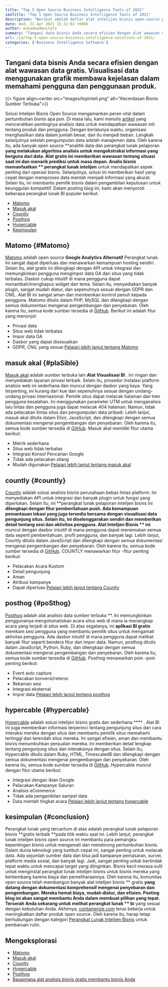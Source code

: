```yaml
---
title: "Top 5 Open Source Business Intelligence Tools of 2021" 
seoTitle: "Top 5 Open Source Business Intelligence Tools of 2021" 
description: "Berikut adalah daftar alat intelijen bisnis open-source populer dengan fitur dan dokumentasi yang kaya. Ini adalah matomo, masuk akal, dihitung, dan banyak lagi." 
date: Wed, 21 Apr 2021 15:32:02 +0000
author: muhammadmustafa
summary: "Tangani data bisnis Anda secara efisien dengan alat wawasan data gratis. Visualisasi data menggunakan grafik membawa kejelasan dalam memahami pengguna dan penggunaan produk." 
url: /id/top-5-open-source-business-intelligence-solutions-of-2021/
categories: ['Business Intelligence Software']
---
```


## Tangani data bisnis Anda secara efisien dengan alat wawasan data gratis. Visualisasi data menggunakan grafik membawa kejelasan dalam memahami pengguna dan penggunaan produk.

{{< figure align=center src="images/topinteli.png" alt="Kecerdasan Bisnis Sumber Terbuka">}}

Solusi Intelijen Bisnis Open Source mengamankan peran vital dalam pertumbuhan bisnis apa pun. Di masa lalu, kami menulis [artikel][1] yang mencerahkan pentingnya analisis data untuk mendapatkan wawasan inti tentang produk dan pengguna. Dengan berlalunya waktu, organisasi menghasilkan data dalam jumlah besar, dan itu menjadi beban. Langkah selanjutnya setelah pengumpulan data adalah manajemen data. Oleh karena itu, ada banyak open source **analitik data dan perangkat lunak pelaporan  **yang melakukan algoritma analisis untuk mengekstraksi informasi yang berguna dari data. Alat gratis ini memberikan wawasan tentang situasi saat ini dan menarik prediksi untuk masa depan. Analis bisnis memanfaatkan **  perangkat lunak intelijen**  untuk mendapatkan aspek penting dari operasi bisnis. Selanjutnya, solusi ini memberikan hasil yang cepat dengan memproses data mentah menjadi informasi yang akurat. Selain itu, ini membantu pemilik bisnis dalam pengambilan keputusan untuk keunggulan kompetitif. Dalam posting blog ini, kami akan menyoroti beberapa perangkat lunak BI populer berikut.
  * [Matomo][2]
  * [Masuk akal][3]
  * [Countly][4]
  * [Posthog][5]
  * [Hypercable][6]
  * [Kesimpulan][7]

## Matomo   {#Matomo}
[Matomo][8] adalah open source **Google Analytics Alternatif**  Perangkat lunak. Ini sangat dapat diperluas dan menawarkan kemampuan hosting sendiri. Selain itu, alat gratis ini dilengkapi dengan API untuk integrasi dan memungkinkan pengguna mengimpor data GA dari situs yang tidak terbatas. Dasbor cukup intuitif di mana pengguna dapat menambah/menghapus widget dan tema. Selain itu, menyediakan banyak plugin, sangat mudah diatur, dan sepenuhnya sesuai dengan GDPR dan CNIL. Alat BI ini sangat aman dan memberikan kontrol penuh kepada pengguna. Matomo ditulis dalam PHP, MySQL dan dilengkapi dengan semua dokumentasi mengenai pengembangan dan penyebaran. Oleh karena itu, semua kode sumber tersedia di [GitHub][9].
Berikut ini adalah fitur yang menonjol:
  * Privasi data
  * Situs web tidak terbatas
  * Impor data GA
  * Dasbor yang dapat disesuaikan
  * GDPR, CNIL yang sesuai
[Pelajari lebih lanjut tentang Matomo][10]

## masuk akal   {#plaSible}
[Masuk akal][11] adalah sumber terbuka lain **Alat Visualisasi BI** . Ini ringan dan menyediakan layanan privasi terbaik. Selain itu, prosedur instalasi platform analisis web ini sederhana dan muncul dengan dasbor yang kaya. Yang terpenting, ini kurang dari kue dan sepenuhnya sesuai dengan undang-undang privasi internasional. Pemilik situs dapat melacak halaman dan tren pengguna kesalahan. Ini menggunakan parameter UTM untuk menganalisis lalu lintas dan pengguna juga dapat melacak 404 halaman. Namun, tidak ada pelacakan lintas situs dan pengumpulan data pribadi. Lebih lanjut, masuk akal ditulis dalam Elixir, JavaScript, dan dilengkapi dengan semua dokumentasi mengenai pengembangan dan penyebaran. Oleh karena itu, semua kode sumber tersedia di [GitHub][12].
Masuk akal memiliki fitur utama berikut:
  * Metrik sederhana
  * Situs web tidak terbatas
  * Integrasi Konsol Pencarian Google
  * Tidak ada pelacakan silang
  * Mudah digunakan
[Pelajari lebih lanjut tentang masuk akal][13]

## countly   {#countly}
[Countly][14] adalah solusi analisis bisnis perusahaan bebas lintas platform. Ini menyediakan API untuk integrasi dan banyak plugin untuk fungsi yang diperlukan. Selain itu, ini **perangkat lunak pelaporan intelijen bisnis ini  **dilengkapi dengan fitur pemberitahuan push. Ada kemampuan pemantauan lokasi yang juga tersedia bersama dengan visualisasi data pengunjung situs. Selain itu, ini diselenggarakan sendiri dan memberikan detail tentang sesi dan aktivitas pengguna. Alat Intelijen Bisnis **  ini**  muncul dengan dasbor intuitif di mana pengguna dapat menemukan semua data seperti pemberitahuan, profil pengguna, dan banyak lagi. Lebih lanjut, Countly ditulis dalam JavaScript dan dilengkapi dengan semua dokumentasi mengenai pengembangan dan penyebaran. Oleh karena itu, semua kode sumber tersedia di [GitHub][15].
COUNTLY menawarkan fitur -fitur penting berikut:
  * Pelacakan Acara Kustom
  * Detail pengunjung
  * Aman
  * Atribusi kampanye
  * Dapat diperluas
[Pelajari lebih lanjut tentang Countly][16]

## posthog   {#poSthog}
[Posthog][17] adalah alat analisis data sumber terbuka **. Ini memungkinkan penggunanya mengotomatiskan acara situs web di mana ia menangkap acara yang terjadi di situs web. Di atas segalanya, ini **aplikasi BI gratis**  merekam sesi pengguna yang membantu pemilik situs untuk mengamati aktivitas pengguna. Ada dasbor intuitif di mana pengguna dapat melihat banyak fitur seperti bendera fitur dan impor data. Namun, posthog ditulis dalam JavaScript, Python, Ruby, dan dilengkapi dengan semua dokumentasi mengenai pengembangan dan penyebaran. Oleh karena itu, semua kode sumber tersedia di [GitHub][18].
Posthog menawarkan poin -poin penting berikut:
  * Event auto capture
  * Pelacakan konversi/retensi
  * Rekaman sesi
  * Integrasi eksternal
  * Impor data
[Pelajari lebih lanjut tentang posthog][19]

## hypercable   {#hypercable}
[Hypercable][20] adalah solusi intelijen bisnis gratis dan sederhana  **** . Alat BI ini juga memberikan informasi terperinci tentang pengunjung situs dan cara interaksi mereka dengan situs dan membantu pemilik situs memahami tertinggi dan terendah situs mereka. Ini sangat efisien, aman dan membantu bisnis menumbuhkan penjualan mereka. Ini memberikan detail lengkap tentang pengunjung situs dan interaksinya dengan situs. Selain itu, Hypercable ditulis dalam Ruby, HTML, TimescaledB dan dilengkapi dengan semua dokumentasi mengenai pengembangan dan penyebaran. Oleh karena itu, semua kode sumber tersedia di [GitHub][21].
Hypercable muncul dengan fitur utama berikut:
  * Integrasi dengan iklan Google
  * Pelacakan Kampanye Saluran
  * Analisis eCommerce
  * Tidak ada pengambilan sampel data
  * Data mentah tingkat acara
[Pelajari lebih lanjut tentang hypercable][20]

## kesimpulan   {#conclusion}
Perangkat lunak yang tercantum di atas adalah perangkat lunak pelaporan bisnis **gratis terbaik  **pada titik waktu saat ini. Lebih lanjut, perangkat lunak intelijen bisnis open source ini membantu para pemangku kepentingan bisnis untuk mengamati dan mendorong pertumbuhan bisnis. Dalam dunia teknologi yang tumbuh cepat ini, sangat penting untuk melacak data. Ada sejumlah sumber data dan bisa jadi kampanye pemasaran, survei, platform media sosial, dan banyak lagi. Jadi, sangat penting untuk bertindak tepat waktu untuk mencapai target yang diinginkan. Bisnis kecil merasa sulit untuk menginstal perangkat lunak intelijen bisnis untuk bisnis mereka yang berkembang karena biaya dan pemeliharaannya. Oleh karena itu, komunitas open source telah membangun banyak alat intelijen bisnis **  gratis  **yang datang dengan dokumentasi komprehensif mengenai penyebaran dan pengembangan. Mereka hemat biaya, mudah diatur, dan efisien. Posting blog ini akan sangat membantu Anda dalam membuat pilihan yang tepat. Terserah Anda sekarang untuk melihat perangkat lunak **  bi**  yang sesuai dengan kebutuhan Anda.
Akhirnya, [containerize.com][22] terus bekerja untuk meningkatkan daftar produk open source. Oleh karena itu, harap tetap berhubungan dengan kategori [Perangkat Lunak Intelijen Bisnis][23] untuk pembaruan rutin.

## Mengeksplorasi
  * [Matomo][8]
  * [Masuk akal][11]
  * [Countly][14]
  * [Hypercable][20]
  * [Posthog][17]
  * [Bagaimana alat analisis bisnis gratis membantu bisnis Anda][24]

  
[1]: https://blog.containerize.com/category/business-intelligence-software/
[2]: #Matomo
[3]: #Plausible
[4]: #Countly
[5]: #Posthog
[6]: #HyperCable
[7]: #Conclusion
[8]: https://products.containerize.com/business-intelligence/matomo
[9]: https://github.com/matomo-org/matomo
[10]: https://matomo.org/
[11]: https://products.containerize.com/business-intelligence/plausible
[12]: https://github.com/plausible/analytics
[13]: https://plausible.io/
[14]: https://products.containerize.com/business-intelligence/countly
[15]: https://github.com/countly/countly-server
[16]: https://count.ly/
[17]: https://products.containerize.com/business-intelligence/posthog
[18]: https://github.com/PostHog/posthog
[19]: https://posthog.com/
[20]: https://products.containerize.com/business-intelligence/hypercable
[21]: https://github.com/HyperCable/hypercable
[22]: https://www.containerize.com/
[23]: https://products.containerize.com/business-intelligence/
[24]: https://blog.containerize.com/2021/03/12/how-free-business-analytics-tools-assist-your-business/
